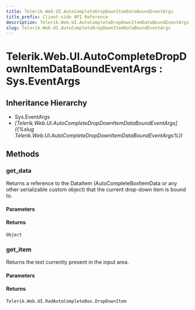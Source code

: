 ```yaml
---
title: Telerik.Web.UI.AutoCompleteDropDownItemDataBoundEventArgs
title_prefix: Client-side API Reference
description: Telerik.Web.UI.AutoCompleteDropDownItemDataBoundEventArgs
slug: Telerik.Web.UI.AutoCompleteDropDownItemDataBoundEventArgs
---
```


# Telerik.Web.UI.AutoCompleteDropDownItemDataBoundEventArgs : Sys.EventArgs

## Inheritance Hierarchy

* Sys.EventArgs
* *[Telerik.Web.UI.AutoCompleteDropDownItemDataBoundEventArgs]({%slug Telerik.Web.UI.AutoCompleteDropDownItemDataBoundEventArgs%})*


## Methods

### get_data

Returns a reference to the DataItem (AutoCompleteBoxItemData or any other serializable custom object) that the current drop-down item is bound to. 

#### Parameters

#### Returns

`Object`
### get_item

Returns the text currently present in the input area.

#### Parameters

#### Returns

`Telerik.Web.UI.RadAutoCompleteBox.DropDownItem`



